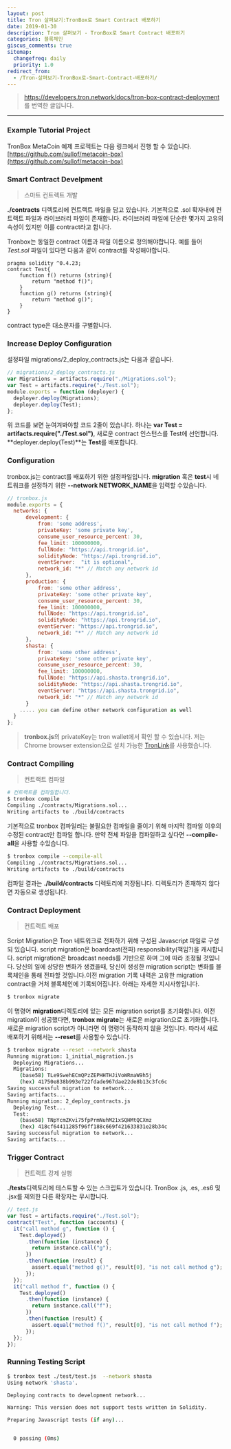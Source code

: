 ```yaml
---
layout: post
title: Tron 살펴보기:TronBox로 Smart Contract 배포하기
date: 2019-01-30
description: Tron 살펴보기 - TronBox로 Smart Contract 배포하기
categories: 블록체인
giscus_comments: true
sitemap:
  changefreq: daily
  priority: 1.0
redirect_from:
  - /Tron-살펴보기-TronBox로-Smart-Contract-배포하기/
---
```


> https://developers.tron.network/docs/tron-box-contract-deployment 를 번역한 글입니다.

---

### Example Tutorial Project

TronBox MetaCoin 예제 프로젝트는 다음 링크에서 진행 할 수 있습니다.
[https://github.com/sullof/metacoin-box](https://github.com/sullof/metacoin-box)

### Smart Contract Develpment

> 스마트 컨트렉트 개발

**./contracts** 디렉토리에 컨트랙트 파일을 담고 있습니다. 기본적으로 .sol 확자내에 컨트랙트 파일과 라이브러리 파일이 존재합니다. 라이브러리 파일에 단순한 몇가지 고유의 속성이 있지만 이를 contract라고 합니다.

Tronbox는 동일한 contract 이름과 파일 이름으로 정의해야합니다. 예를 들어 _Test.sol_ 파일이 있다면 다음과 같이 contract를 작성해야합니다.

```solidity
pragma solidity ^0.4.23;
contract Test{
    function f() returns (string){
        return "method f()";
    }
    function g() returns (string){
        return "method g()";
    }
}
```

contract type은 대소문자를 구별합니다.

### Increase Deploy Configuration

설정파일 migrations/2_deploy_contracts.js는 다음과 같습니다.

```javascript
// migrations/2_deploy_contracts.js
var Migrations = artifacts.require("./Migrations.sol");
var Test = artifacts.require("./Test.sol");
module.exports = function (deployer) {
  deployer.deploy(Migrations);
  deployer.deploy(Test);
};
```

위 코드를 보면 눈여겨봐야할 코드 2줄이 있습니다. 하나는 **var Test = artifacts.require("./Test.sol")**, 새로운 contract 인스턴스를 Test에 선언합니다. **deployer.deploy(Test)**는 **Test**를 배포합니다.

### Configuration

tronbox.js는 contract를 배포하기 위한 설정파일입니다. **migration** 혹은 **test**시 네트워크를 설정하기 위한 **--network NETWORK_NAME**을 입력할 수있습니다.

```javascript
// tronbox.js
module.exports = {
  networks: {
      development: {
          from: 'some address',
          privateKey: 'some private key',
          consume_user_resource_percent: 30,
          fee_limit: 100000000,
          fullNode: "https://api.trongrid.io",
          solidityNode: "https://api.trongrid.io",
          eventServer:  "it is optional",
          network_id: "*" // Match any network id
      },
      production: {
          from: 'some other address',
          privateKey: 'some other private key',
          consume_user_resource_percent: 30,
          fee_limit: 100000000,
          fullNode: "https://api.trongrid.io",
          solidityNode: "https://api.trongrid.io",
          eventServer: "https://api.trongrid.io",
          network_id: "*" // Match any network id
      },
      shasta: {
          from: 'some other address',
          privateKey: 'some other private key',
          consume_user_resource_percent: 30,
          fee_limit: 100000000,
          fullNode: "https://api.shasta.trongrid.io",
          solidityNode: "https://api.shasta.trongrid.io",
          eventServer: "https://api.shasta.trongrid.io",
          network_id: "*" // Match any network id
      }
    ..... you can define other network configuration as well
  }
};
```

> **tronbox.js**의 privateKey는 tron wallet에서 확인 할 수 있습니다.
> 저는 Chrome browser extension으로 설치 가능한 [TronLink](https://chrome.google.com/webstore/detail/tronlink/ibnejdfjmmkpcnlpebklmnkoeoihofec?hl=ko)를 사용했습니다.

### Contract Compiling

> 컨트랙트 컴파일

```bash
# 컨트랙트를 컴파일합니다.
$ tronbox compile
Compiling ./contracts/Migrations.sol...
Writing artifacts to ./build/contracts
```

기본적으로 tronbox 컴파일러는 불필요한 컴파일을 줄이기 위해 마지막 컴파일 이후의 수정된 contract만 컴파일 합니다. 만약 전체 파일을 컴파일하고 싶다면 **--compile-all**을 사용할 수있습니다.

```bash
$ tronbox compile --compile-all
Compiling ./contracts/Migrations.sol...
Writing artifacts to ./build/contracts
```

컴파일 결과는 **./build/contracts** 디렉토리에 저장됩니다. 디렉토리가 존재하지 않다면 자동으로 생성됩니다.

### Contract Deployment

> 컨트랙트 배포

Script Migration은 Tron 네트워크로 전파하기 위해 구성된 Javascript 파일로 구성되 있습니다. script migration은 boardcast(전파) responsibility(책임?)을 캐시합니다. script migration은 broadcast needs를 기반으로 하며 그에 따라 조정될 것입니다. 당신의 일에 상당한 변화가 생겼을때, 당신이 생성한 migration script는 변화를 블록체인을 통해 전파할 것입니다.이전 migration 기록 내력은 고유한 migration contract을 거처 블록체인에 기록되어집니다. 아래는 자세한 지시사항입니다.

```bash
$ tronbox migrate
```

이 명령어 **migration**디렉토리에 있는 모든 migration script를 초기화합니다. 이전 migration이 성공했다면, **tronbox migrate**는 새로운 migration으로 초기화합니다. 새로운 migration script가 아니라면 이 명령어 동작하지 않을 것입니다. 따라서 새로 배포하기 위해서는 **--reset**를 사용할수 있습니다.

```bash
$ tronbox migrate --reset --network shasta
Running migration: 1_initial_migration.js
  Deploying Migrations...
  Migrations:
    (base58) TLe9SwehECmQPzZEPHHTHJiVoWRmaW9h5j
    (hex) 41750e838b993e722fdade967dae22de8b13c3fc6c
Saving successful migration to network...
Saving artifacts...
Running migration: 2_deploy_contracts.js
  Deploying Test...
  Test:
    (base58) TNpYcmZKvi75fpPrmNuhM21xSQHMtQCXmz
    (hex) 418cf64411285f96ff188c669f421633831e28b34c
Saving successful migration to network...
Saving artifacts...
```

### Trigger Contract

> 컨트랙트 강제 실행

**./tests**디렉토리에 테스트할 수 있는 스크립트가 있습니다. TronBox .js, .es, .es6 및 .jsx를 제외한 다른 확장자는 무시합니다.

```javascript
// test.js
var Test = artifacts.require("./Test.sol");
contract("Test", function (accounts) {
  it("call method g", function () {
    Test.deployed()
      .then(function (instance) {
        return instance.call("g");
      })
      .then(function (result) {
        assert.equal("method g()", result[0], "is not call method g");
      });
  });
  it("call method f", function () {
    Test.deployed()
      .then(function (instance) {
        return instance.call("f");
      })
      .then(function (result) {
        assert.equal("method f()", result[0], "is not call method f");
      });
  });
});
```

### Running Testing Script

```bash
$ tronbox test ./test/test.js  --network shasta
Using network 'shasta'.

Deploying contracts to development network...

Warning: This version does not support tests written in Solidity.

Preparing Javascript tests (if any)...


  0 passing (0ms)
```

